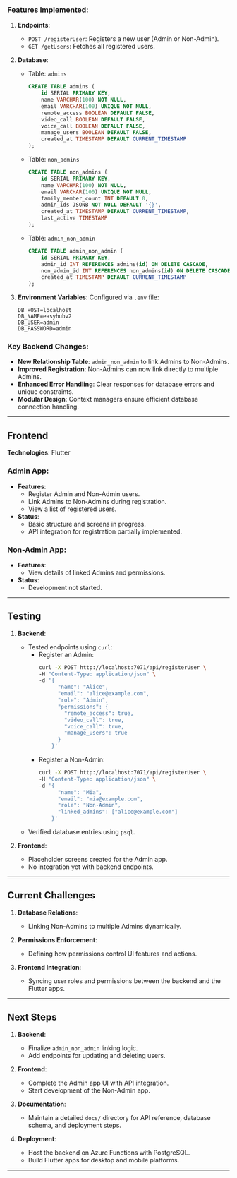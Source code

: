 
### Features Implemented:
1. **Endpoints**:
   - `POST /registerUser`: Registers a new user (Admin or Non-Admin).
   - `GET /getUsers`: Fetches all registered users.

2. **Database**:
   - Table: `admins`
     ```sql
     CREATE TABLE admins (
         id SERIAL PRIMARY KEY,
         name VARCHAR(100) NOT NULL,
         email VARCHAR(100) UNIQUE NOT NULL,
         remote_access BOOLEAN DEFAULT FALSE,
         video_call BOOLEAN DEFAULT FALSE,
         voice_call BOOLEAN DEFAULT FALSE,
         manage_users BOOLEAN DEFAULT FALSE,
         created_at TIMESTAMP DEFAULT CURRENT_TIMESTAMP
     );
     ```
   - Table: `non_admins`
     ```sql
     CREATE TABLE non_admins (
         id SERIAL PRIMARY KEY,
         name VARCHAR(100) NOT NULL,
         email VARCHAR(100) UNIQUE NOT NULL,
         family_member_count INT DEFAULT 0,
         admin_ids JSONB NOT NULL DEFAULT '{}',
         created_at TIMESTAMP DEFAULT CURRENT_TIMESTAMP,
         last_active TIMESTAMP
     );
     ```
   - Table: `admin_non_admin`
     ```sql
     CREATE TABLE admin_non_admin (
         id SERIAL PRIMARY KEY,
         admin_id INT REFERENCES admins(id) ON DELETE CASCADE,
         non_admin_id INT REFERENCES non_admins(id) ON DELETE CASCADE,
         created_at TIMESTAMP DEFAULT CURRENT_TIMESTAMP
     );
     ```

3. **Environment Variables**:
   Configured via `.env` file:
   ```plaintext
   DB_HOST=localhost
   DB_NAME=easyhubv2
   DB_USER=admin
   DB_PASSWORD=admin
   ```

### Key Backend Changes:
- **New Relationship Table**: `admin_non_admin` to link Admins to Non-Admins.
- **Improved Registration**: Non-Admins can now link directly to multiple Admins.
- **Enhanced Error Handling**: Clear responses for database errors and unique constraints.
- **Modular Design**: Context managers ensure efficient database connection handling.

---

## Frontend
**Technologies**: Flutter

### Admin App:
- **Features**:
  - Register Admin and Non-Admin users.
  - Link Admins to Non-Admins during registration.
  - View a list of registered users.
- **Status**:
  - Basic structure and screens in progress.
  - API integration for registration partially implemented.

### Non-Admin App:
- **Features**:
  - View details of linked Admins and permissions.
- **Status**:
  - Development not started.

---

## Testing
1. **Backend**:
   - Tested endpoints using `curl`:
     - Register an Admin:
       ```bash
       curl -X POST http://localhost:7071/api/registerUser \
       -H "Content-Type: application/json" \
       -d '{
             "name": "Alice",
             "email": "alice@example.com",
             "role": "Admin",
             "permissions": {
               "remote_access": true,
               "video_call": true,
               "voice_call": true,
               "manage_users": true
             }
           }'
       ```
     - Register a Non-Admin:
       ```bash
       curl -X POST http://localhost:7071/api/registerUser \
       -H "Content-Type: application/json" \
       -d '{
             "name": "Mia",
             "email": "mia@example.com",
             "role": "Non-Admin",
             "linked_admins": ["alice@example.com"]
           }'
       ```
   - Verified database entries using `psql`.

2. **Frontend**:
   - Placeholder screens created for the Admin app.
   - No integration yet with backend endpoints.

---

## Current Challenges
1. **Database Relations**:
   - Linking Non-Admins to multiple Admins dynamically.

2. **Permissions Enforcement**:
   - Defining how permissions control UI features and actions.

3. **Frontend Integration**:
   - Syncing user roles and permissions between the backend and the Flutter apps.

---

## Next Steps
1. **Backend**:
   - Finalize `admin_non_admin` linking logic.
   - Add endpoints for updating and deleting users.

2. **Frontend**:
   - Complete the Admin app UI with API integration.
   - Start development of the Non-Admin app.

3. **Documentation**:
   - Maintain a detailed `docs/` directory for API reference, database schema, and deployment steps.

4. **Deployment**:
   - Host the backend on Azure Functions with PostgreSQL.
   - Build Flutter apps for desktop and mobile platforms.

---

